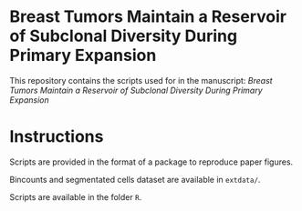 Breast Tumors Maintain a Reservoir of Subclonal Diversity During Primary
Expansion
================

This repository contains the scripts used for in the manuscript: *Breast
Tumors Maintain a Reservoir of Subclonal Diversity During Primary
Expansion*

# Instructions

Scripts are provided in the format of a package to reproduce paper
figures.

Bincounts and segmentated cells dataset are available in `extdata/`.

Scripts are available in the folder `R`.
